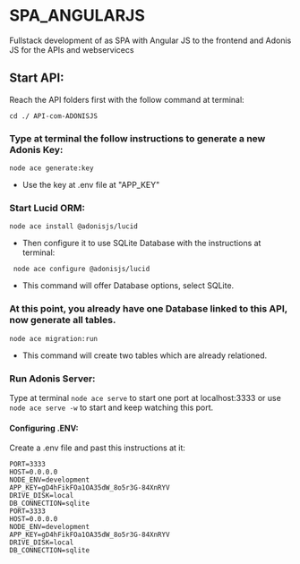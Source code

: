 # SPA_ANGULARJS

Fullstack development of as SPA with Angular JS to the frontend and Adonis JS for the APIs and webservicecs

## Start API:
Reach the API folders first with the follow command at terminal:
``` 
cd ./ API-com-ADONISJS 
```
### Type at terminal the follow instructions to generate a new Adonis Key:

``` 
node ace generate:key 
```
- Use the key at .env file at "APP_KEY"

### Start Lucid ORM:

```
node ace install @adonisjs/lucid
 ```
- Then configure it to use SQLite Database with the instructions at terminal:
```
 node ace configure @adonisjs/lucid 
 ```
- This command will offer Database options, select SQLite.

### At this point, you already have one Database linked to this API, now generate all tables.

``` 
node ace migration:run 
```
 - This command will create two tables which are already relationed.

### Run Adonis Server:

Type at terminal ``` node ace serve ``` to start one port at localhost:3333 or
use ``` node ace serve -w ``` to start and keep watching this port.

#### Configuring .ENV:
Create a .env file and past this instructions at it:
```
PORT=3333
HOST=0.0.0.0
NODE_ENV=development
APP_KEY=gD4hFikFOa1OA35dW_8o5r3G-84XnRYV
DRIVE_DISK=local
DB_CONNECTION=sqlite
PORT=3333
HOST=0.0.0.0
NODE_ENV=development
APP_KEY=gD4hFikFOa1OA35dW_8o5r3G-84XnRYV
DRIVE_DISK=local
DB_CONNECTION=sqlite
```